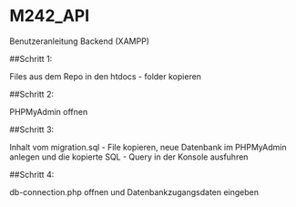# M242_API

Benutzeranleitung Backend (XAMPP)

##Schritt 1:

Files aus dem Repo in den htdocs - folder kopieren

##Schritt 2: 

PHPMyAdmin offnen

##Schritt 3: 

Inhalt vom migration.sql - File kopieren, neue Datenbank im PHPMyAdmin anlegen und die kopierte SQL - Query in der Konsole ausfuhren

##Schritt 4: 

db-connection.php offnen und Datenbankzugangsdaten eingeben

